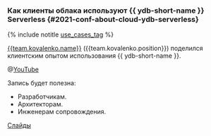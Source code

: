 ### Как клиенты облака используют {{ ydb-short-name }} Serverless {#2021-conf-about-cloud-ydb-serverless}

{% include notitle [use_cases_tag](../../tags.md#use_cases) %}

[{{team.kovalenko.name}}]({{team.kovalenko.profile}}) ({{team.kovalenko.position}}) поделился клиентским опытом использования {{ ydb-short-name }}.

@[YouTube](https://www.youtube.com/live/8bgtMxkduV8?si=yoyWw_uqSfwgReou)

Запись будет полезна:
- Разработчикам.
- Архитекторам.
- Инженерам сопровождения.

[Слайды](https://presentations.ydb.tech/2021/ru/about_cloud_serverless/presentation.pdf)